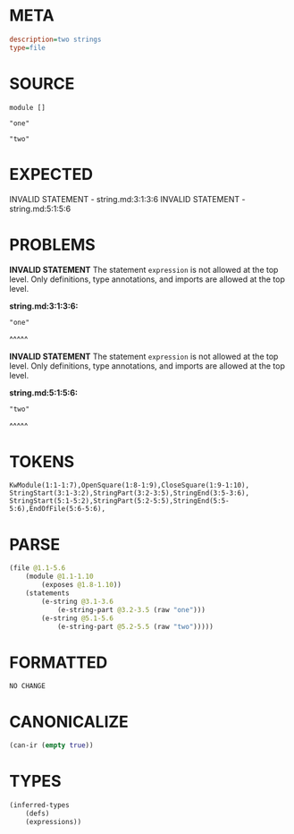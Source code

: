 # META
~~~ini
description=two strings
type=file
~~~
# SOURCE
~~~roc
module []

"one"

"two"
~~~
# EXPECTED
INVALID STATEMENT - string.md:3:1:3:6
INVALID STATEMENT - string.md:5:1:5:6
# PROBLEMS
**INVALID STATEMENT**
The statement `expression` is not allowed at the top level.
Only definitions, type annotations, and imports are allowed at the top level.

**string.md:3:1:3:6:**
```roc
"one"
```
^^^^^


**INVALID STATEMENT**
The statement `expression` is not allowed at the top level.
Only definitions, type annotations, and imports are allowed at the top level.

**string.md:5:1:5:6:**
```roc
"two"
```
^^^^^


# TOKENS
~~~zig
KwModule(1:1-1:7),OpenSquare(1:8-1:9),CloseSquare(1:9-1:10),
StringStart(3:1-3:2),StringPart(3:2-3:5),StringEnd(3:5-3:6),
StringStart(5:1-5:2),StringPart(5:2-5:5),StringEnd(5:5-5:6),EndOfFile(5:6-5:6),
~~~
# PARSE
~~~clojure
(file @1.1-5.6
	(module @1.1-1.10
		(exposes @1.8-1.10))
	(statements
		(e-string @3.1-3.6
			(e-string-part @3.2-3.5 (raw "one")))
		(e-string @5.1-5.6
			(e-string-part @5.2-5.5 (raw "two")))))
~~~
# FORMATTED
~~~roc
NO CHANGE
~~~
# CANONICALIZE
~~~clojure
(can-ir (empty true))
~~~
# TYPES
~~~clojure
(inferred-types
	(defs)
	(expressions))
~~~
